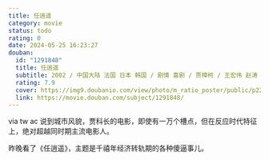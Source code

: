 ```yaml
---
title: 任逍遥
category: movie
status: todo
rating: 0
date: 2024-05-25 16:23:27
douban:
  id: "1291848"
  title: 任逍遥
  subtitle: 2002 / 中国大陆 法国 日本 韩国 / 剧情 喜剧 / 贾樟柯 / 王宏伟 赵涛
  rating: 7.9
  cover: https://img9.doubanio.com/view/photo/m_ratio_poster/public/p2274319494.jpg
  link: https://movie.douban.com/subject/1291848/
---
```


via tw ac 说到城市风貌，贾科长的电影，即使有一万个槽点，但在反应时代特征上，绝对超越同时期主流电影人。

昨晚看了《任逍遥》，主题是千禧年经济转轨期的各种傻逼事儿。